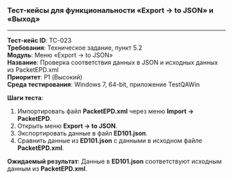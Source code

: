 ### Тест-кейсы для функциональности «Export -> to JSON» и «Выход»

---

**Тест-кейс ID**: TC-023  
**Требования**: Техническое задание, пункт 5.2  
**Модуль**: Меню «Export -> to JSON»  
**Название**: Проверка соответствия данных в JSON и исходных данных из PacketEPD.xml  
**Приоритет**: P1 (Высокий)  
**Среда тестирования**: Windows 7, 64-bit, приложение TestQAWin  

**Шаги теста**:
1. Импортировать файл **PacketEPD.xml** через меню **Import -> PacketEPD**.
2. Открыть меню **Export -> to JSON**.
3. Экспортировать данные в файл **ED101.json**.
4. Сравнить данные из **ED101.json** с данными в исходном файле **PacketEPD.xml**.

**Ожидаемый результат**: Данные в **ED101.json** соответствуют исходным данным из **PacketEPD.xml**.
